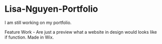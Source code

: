 # Lisa-Nguyen-Portfolio
I am still working on my portfolio.
<p>Feature Work - Are just a preview what a website in design would looks like if function. Made in Wix. </p>
